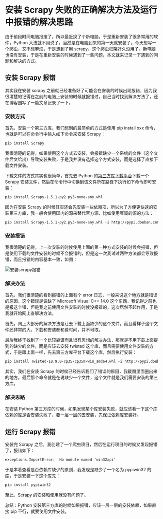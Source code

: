 # 安装 Scrapy 失败的正确解决方法及运行中报错的解决思路

由于前段时间电脑报废了，所以最近换了个新电脑，于是重新安装了很多常用的软件，Python 大法就不用说了，当然是在电脑到来的第一天就安装了。今天想写一个爬虫，又不想麻烦，于是想到了用 scrapy，这个爬虫框架好久没用了，新电脑也没有安装，于是在重新安装的时候遇到了一些问题，本文就来记录一下遇到的问题和解决的方式。

## 安装 Scrapy 报错
其实我在安装 scrapy 之前就已经准备好了可能会在安装的时候出现报错，因为我很清楚的记得在之前的电脑上安装的时候就报错过，自己当时找到解决方法了，还在博客园写了一篇文章记录了一下。

### 安装方式
首先，安装一个第三方库，我们想到的最简单的方式是使用 pip install xxx 命令，也就是可以在命令行中输入如下命令来安装 Scrapy：

```markdown
pip install Scrapy
```
我很清楚的记得，如果使用这个方式去安装，会报错缺少一个系统的文件（这个文件后文给出）导致安装失败，于是我并没有选择这个方式安装，而是选择了直接下载文件安装。

下载文件的方式其实也很简单，首先去 Python 的[第三方库下载平台](https://www.lfd.uci.edu/~gohlke/pythonlibs/#Scrapy)下载一个 Scrapy 安装文件，然后在命令行中切换到该文件所在路径下执行如下命令即可安装：

```markdown
pip install Scrapy-1.5.1-py2.py3-none-any.whl
```
因为在安装 Scrapy 的时候其实还会先安装一些依赖项，所以为了方便更快速的安装第三方库，我一般会使用国内的源来替代官方源，比如使用豆瓣的源的方法：

```markdown
pip install Scrapy-1.5.1-py2.py3-none-any.whl -i http://pypi.douban.com/simple --trusted-host pypi.douban.com
```

### 安装报错
我很清楚的记得，上一次安装的时候使用上面的第一种方式安装的时候会报错，但是使用下载的文件安装的时候不会报错的，但是这一次我试过两种方法都会导致报错，而且报错的内容基本一致，如图：

![安装scrapy报错](https://tendcode.com/cdn/article/181107/install_scrapy_error.png)

### 解决办法
首先，我们很清楚的看到报错的上面有个 error 日志，一般来说这个地方就是错误的原因，这个错误是说缺了 Microsoft Visual C++ 14.0 这个东西，我记得之前也是报这个错，但是我之前使用文件安装的时候没报错的，这次居然不起作用，于是我就开始网上查解决方法。

首先，网上大部分的解决方法是让去下载上面缺少的这个文件，而且看样子这个文件还非常的大，下载和安装都和费时间，并不可取。

最后我终于找到了一个比较靠谱而且很有思想的解决办法，那就是不用下载上面提到的缺少的文件，而是应该去安装 twisted 这个库，而且需要使用文件安装的方式，于是跟上面一样，先去第三方库平台下载这个库，然后执行安装：

```markdown
pip install Twisted-18.9.0-cp35-cp35m-win_amd64.whl -i http://pypi.douban.com/simple --trusted-host pypi.douban.com
```

其实，我们在安装 Scrapy 的时候已经告诉我们了错误的原因，我截图里面圈出来的地方，最后那个命令就是在说缺少一个文件，这个文件就是我们需要安装的第三方库。

### 解决思路
在安装 Python 第三方库的时候，如果发现某个库安装失败，就应该看一下这个库依赖的库是否安装失败了，要一层一层的去安装，先保证依赖库安装好。

## 运行 Scrapy 报错
安装完 Scrapy 之后，我创建了一个爬虫项目，然后在运行项目的时候又发现报错了，报错如下：

```markdown
exceptions.ImportError:  No module named 'win32api'
```

于是本着查看是否依赖库缺少的原则，我发现是缺少了一个名为 pypiwin32 的库，于是安装一下这个库先：

```markdown
pip install pypiwin32
```

至此，Scrapy 的安装和使用就没有问题了。

总结：Python 安装第三方库的时候如果报错，应该一层一层的安装依赖，如果直接 pip 不行，就要使用文件安装。